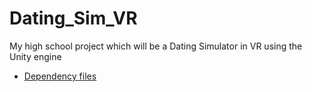 # Dating_Sim_VR
 My high school project which will be a Dating Simulator in VR using the Unity engine
- [Dependency files](https://github.com/ShinzenATT/Dating-Sim-VR/tree/master/Packages)
